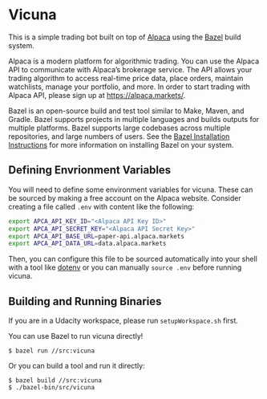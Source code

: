 # Vicuna

This is a simple trading bot built on top of [Alpaca](https://alpaca.markets) using the [Bazel](https://www.bazel.build/) build system.

Alpaca is a modern platform for algorithmic trading. You can use the Alpaca API to communicate with Alpaca’s brokerage service. The API allows your trading algorithm to access real-time price data, place orders, maintain watchlists, manage your portfolio, and more. In order to start trading with Alpaca API, please sign up at https://alpaca.markets/.

Bazel is an open-source build and test tool similar to Make, Maven, and Gradle. Bazel supports projects in multiple languages and builds outputs for multiple platforms. Bazel supports large codebases across multiple repositories, and large numbers of users. See the [Bazel Installation Instructions](https://docs.bazel.build/versions/master/install.html) for more information on installing Bazel on your system.

## Defining Envrionment Variables

You will need to define some environment variables for vicuna. These can be sourced by making a free account on the Alpaca website. Consider creating a file called `.env` with content like the following:

```bash
export APCA_API_KEY_ID="<Alpaca API Key ID>"
export APCA_API_SECRET_KEY="<Alpaca API Secret Key>"
export APCA_API_BASE_URL=paper-api.alpaca.markets
export APCA_API_DATA_URL=data.alpaca.markets
```

Then, you can configure this file to be sourced automatically into your shell with a tool like [dotenv](https://github.com/ohmyzsh/ohmyzsh/tree/master/plugins/dotenv) or you can manually `source .env` before running vicuna.

## Building and Running Binaries

If you are in a Udacity workspace, please run `setupWorkspace.sh` first.

You can use Bazel to run vicuna directly!

```
$ bazel run //src:vicuna
```

Or you can build a tool and run it directly:

```
$ bazel build //src:vicuna
$ ./bazel-bin/src/vicuna
```
